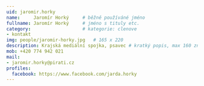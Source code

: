 ```yaml
---
uid: jaromir.horky
name:     Jaromír Horký  	# běžně používáné jméno
fullname: Jaromír Horký  	# jméno s tituly etc.
category:                   # kategorie: clenove
- kontakt
img: people/jaromir-horky.jpg   # 165 x 220
description: Krajská mediální spojka, psavec # kratký popis, max 160 znaků
mob: +420 774 942 021
mail:
- jaromir.horky@pirati.cz
profiles:
  facebook: https://www.facebook.com/jarda.horky
---
```

